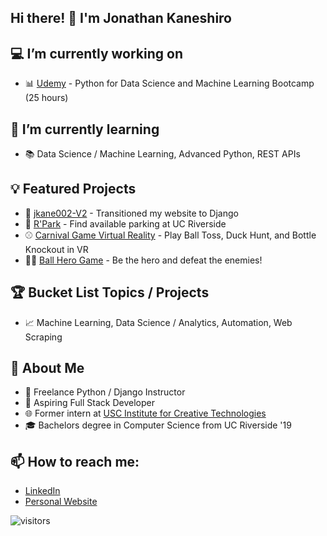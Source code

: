 ## Hi there! 👋 I'm Jonathan Kaneshiro
## :computer: I’m currently working on
* 📊 [Udemy](https://www.udemy.com/share/101WaUAEATcVpTTHwF/) - Python for Data Science and Machine Learning Bootcamp (25 hours)
 
 ## 🌱 I’m currently learning
 * :books: Data Science / Machine Learning, Advanced Python, REST APIs 
 
## :bulb: Featured Projects
* :hammer: [jkane002-V2](https://github.com/jkane002/jkane002_v2) - Transitioned my website to Django
* :car: [R'Park](https://github.com/jkane002/parkingapp) - Find available parking at UC Riverside
* :baseball: [Carnival Game Virtual Reality](https://github.com/jkane002/CarnivalGamesVR) - Play Ball Toss, Duck Hunt, and Bottle Knockout in VR
* :guardsman: [Ball Hero Game](https://github.com/jkane002/Senior_Design) - Be the hero and defeat the enemies!
 
 ## :trophy: Bucket List Topics / Projects
 * :chart_with_upwards_trend: Machine Learning, Data Science / Analytics, Automation, Web Scraping
 
 ## :bust_in_silhouette: About Me
* :snake:  Freelance Python / Django Instructor
* 💯 Aspiring Full Stack Developer
* :globe_with_meridians:  Former intern at [USC Institute for Creative Technologies](https://vgl.ict.usc.edu/)
* :mortar_board:  Bachelors degree in Computer Science from UC Riverside '19

## 📫 How to reach me:
* [LinkedIn](https://www.linkedin.com/in/jkaneshiro/)
* [Personal Website](https://jkaneshiro.me/)


![visitors](https://visitor-badge.glitch.me/badge?page_id=jkane002.jkane002)
